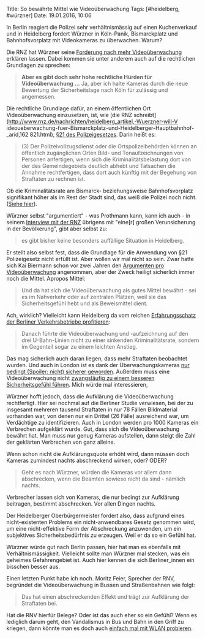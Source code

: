 Title: So bewährte Mittel wie Videoüberwachung
Tags: [#heidelberg, #würzner]
Date: 19.01.2016, 10:06

In Berlin reagiert die Polizei sehr verhältnismässig auf einen Kuchenverkauf und in Heidelberg fordert Würzner in Köln-Panik, Bismarckplatz und Bahnhofsvorplatz mit Videokameras zu überwachen. Warum?

Die RNZ hat Würzner seine [Forderung nach mehr Videoüberwachung](http://www.rnz.de/nachrichten/heidelberg_artikel,-Interview-Warum-Wuerzner-in-Heidelberg-Videoueberwachung-will-_arid,162822.html) erklären lassen. Dabei kommen sie unter anderem auch auf die rechtlichen Grundlagen zu sprechen:

> __Aber es gibt doch sehr hohe rechtliche Hürden für Videoüberwachung ...__
> Ja, aber ich halte Kameras durch die neue Bewertung der Sicherheitslage nach Köln für zulässig und angemessen.

Die rechtliche Grundlage dafür, an einem öffentlichen Ort Videoüberwachung einzusetzen, ist, wie [die RNZ schreibt](http://www.rnz.de/nachrichten/heidelberg_artikel,-Wuerzner-will-V ideoueberwachung-fuer-Bismarckplatz-und-Heidelberger-Hauptbahnhof-_arid,162 821.html), [§21 des Polizeigesetzes](http://dejure.org/gesetze/PolG/21.html). Darin heißt es:

> (3) Der Polizeivollzugsdienst oder die Ortspolizeibehörden können an öffentlich zugänglichen Orten Bild- und Tonaufzeichnungen von Personen anfertigen, wenn sich die Kriminalitätsbelastung dort von der des Gemeindegebiets deutlich abhebt und Tatsachen die Annahme rechtfertigen, dass dort auch künftig mit der Begehung von Straftaten zu rechnen ist.

Ob die Kriminalitätsrate am Bismarck- beziehungsweise Bahnhofsvorplatz signifikant höher als im Rest der Stadt sind, das weiß die Polizei noch nicht. ([Siehe hier](http://www.rnz.de/nachrichten/heidelberg_artikel,-Wuerzner-will-Videoueberwachung-fuer-Bismarckplatz-und-Heidelberger-Hauptbahnhof-_arid,162821.html)).

Würzner selbst "argumentiert" - was Prothmann kann, kann ich auch - in seinem [Interview mit der RNZ](http://www.rnz.de/nachrichten/heidelberg_artikel,-Interview-Warum-Wuerzner-in-Heidelberg-Videoueberwachung-will-_arid,162822.html) übrigens mit "eine[r] großen Verunsicherung in der Bevölkerung", gibt aber selbst zu:

> es gibt bisher keine besonders auffällige Situation in Heidelberg.

Er stellt also selbst fest, dass die Grundlage für die Anwendung von §21 Polizeigesetz nicht erfüllt ist. Aber wollen wir mal nicht so sein. Zwar hatte sich Kai Biermann schon vor zwei Jahren den [Argumenten pro Videoüberwachung](http://www.zeit.de/digital/datenschutz/2013-04/videoueberwachung-panopticon/komplettansicht) angenommen, aber der Zweck heiligt sicherlich immer noch die Mittel. Apropos Mittel:

> Und da hat sich die Videoüberwachung als gutes Mittel bewährt - sei es im Nahverkehr oder auf zentralen Plätzen, weil sie das Sicherheitsgefühl hebt und als Beweismittel dient.

Ach, wirklich? Vielleicht kann Heidelberg da vom reichen [Erfahrungsschatz der Berliner Verkehrsbetriebe profitieren](http://www.heise.de/newsticker/meldung/Studie-Videoueberwachung-in-Berliner-U-Bahn-brachte-keinen-Sicherheitsgewinn-183294.html):

> Danach führte die Videoüberwachung und -aufzeichnung auf den drei U-Bahn-Linien nicht zu einer sinkenden Kriminalitätsrate, sondern im Gegenteil sogar zu einem leichten Anstieg.

Das mag sicherlich auch daran liegen, dass mehr Straftaten beobachtet wurden. Und auch in London ist es dank der Überwachungskameras [nur bedingt (Spoiler: nicht) sicherer geworden](http://www.csmonitor.com/World/Europe/2012/0222/Report-London-no-safer-for-all-its-CCTV-cameras). Außerdem muss eine Videoüberwachung nicht [zwangsläufig zu einem besseren Sicherheitsgefühl führen](http://www.scilogs.de/datentyp/wenn-straftaten-nach-video-berwachung-ansteigen/). Mich würde mal interessieren, 

Würzner hofft jedoch, dass die Aufklärung die Videoüberwachung rechtfertigt. Hier sei nochmal auf die Berliner Studie verwiesen, bei der zu insgesamt mehreren tausend Straftaten in nur 78 Fällen Bildmaterial vorhanden war, von denen nur ein Drittel (26 Fälle) ausreichend war, um Verdächtige zu identifizieren. Auch in London werden pro 1000 Kameras ein Verbrechen aufgeklärt wurde. Gut, dass sich die Videoüberwachung bewährt hat. Man muss nur genug Kameras aufstellen, dann steigt die Zahl der geklärten Verbrechen von ganz alleine.

Wenn schon nicht die Aufklärungsquote erhöht wird, dann müssen doch Kameras zumindest nachts abschreckend wirken, oder? ODER?

> Geht es nach Würzner, würden die Kameras vor allem dann abschrecken, wenn die Beamten sowieso nicht da sind - nämlich nachts.

Verbrecher lassen sich von Kameras, die nur bedingt zur Aufklärung beitragen, bestimmt abschrecken. Vor allen Dingen nachts.

Der Heidelberger Oberbürgermeister fordert also, dass aufgrund eines nicht-existenten Problems ein nicht-anwendbares Gesetz genommen wird, um eine nicht-effektive Form der Abschreckung anzuwenden, um ein subjektives Sicherheitsbedürfnis zu erzeugen. Weil er da so ein Gefühl hat.

Würzner würde gut nach Berlin passen, hier hat man es ebenfalls mit Verhältnismässigkeit. Vielleicht sollte man Würzner mal stecken, was ein geheimes Gefahrengebiet ist. Auch hier kennen die sich Berliner_innen ein bisschen besser aus.

Einen letzten Punkt habe ich noch. Moritz Feier, Sprecher der RNV, begründet die Videoüberwachung in Bussen und Straßenbahnen wie folgt: 

> Das hat einen abschreckenden Effekt und trägt zur Aufklärung der Straftaten bei.

Hat die RNV hierfür Belege? Oder ist das auch eher so ein Gefühl? Wenn es lediglich darum geht, den Vandalismus in Bus und Bahn in den Griff zu kriegen, dann könnte man es doch auch [einfach mal mit WLAN probieren](http://www.derwesten.de/panorama/busfirma-faehrt-mit-wlan-gut-kein-vandalismus-mehr-id11405350.html).